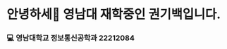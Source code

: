 # 안녕하세👋 영남대 재학중인 권기백입니다.
### 💻 영남대학교 정보통신공학과 22212084
<!--
**GiBaekKwon/GiBaekKWon** is a ✨ _special_ ✨ repository because its `README.md` (this file) appears on your GitHub profile.

Here are some ideas to get you started:

- 🔭 I’m currently working on ...
- 🌱 I’m currently learning ...
- 👯 I’m looking to collaborate on ...
- 🤔 I’m looking for help with ...
- 💬 Ask me about ...
- 📫 How to reach me: ...
- 😄 Pronouns: ...
- ⚡ Fun fact: ...
-->
